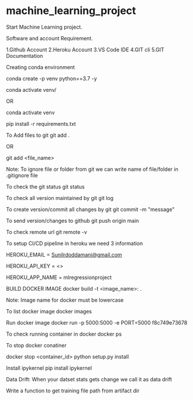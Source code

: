 # machine_learning_project

Start Machine Learning project.

Software and account Requirement.

1.Github Account
2.Heroku Account
3.VS Code IDE
4.GIT cli
5.GIT Documentation


Creating conda environment

conda create -p venv python==3.7 -y

conda activate venv/

OR

conda activate venv

pip install -r requirements.txt


To Add files to git
git add .

OR

git add <file_name>


Note: To ignore file or folder from git we can write name of file/folder in .gitignore file

To check the git status
git status


To check all version maintained by git
git log

To create version/commit all changes by git
git commit -m "message"


To send version/changes to github
git push origin main


To check remote url
git remote -v


To setup CI/CD pipeline in heroku we need 3 information

HEROKU_EMAIL = Sunilrdoddamani@gmail.com

HEROKU_API_KEY = <>

HEROKU_APP_NAME = mlregressionproject


BUILD DOCKER IMAGE
docker build -t <image_name>:<tagname> .



Note: Image name for docker must be lowercase


To list docker image
docker images


Run docker image
docker run -p 5000:5000 -e PORT=5000 f8c749e73678


To check running container in docker
docker ps


To stop docker conatiner

docker stop <container_id>
python setup.py install


Install ipykernel
pip install ipykernel


Data Drift: When your datset stats gets change we call it as data drift


Write a function to get training file path from artifact dir
